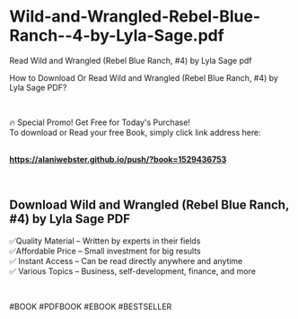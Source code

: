 # Wild-and-Wrangled-Rebel-Blue-Ranch--4-by-Lyla-Sage.pdf
Read Wild and Wrangled (Rebel Blue Ranch, #4) by Lyla Sage pdf
<p>How to Download Or Read Wild and Wrangled (Rebel Blue Ranch, #4) by Lyla Sage PDF?</p>
<p>&nbsp;</p>
<p>&#128293;  Special Promo! Get Free for Today's Purchase!<br />To download or Read your free Book, simply click link address here:&nbsp;<br />&nbsp;</p>
<p><a href="https://alaniwebster.github.io/push/?book=1529436753"><strong>https://alaniwebster.github.io/push/?book=1529436753</strong></a></p>
<p>&nbsp;</p>
<h2>Download Wild and Wrangled (Rebel Blue Ranch, #4) by Lyla Sage PDF</h2>
<p>&#x2705;Quality Material &ndash; Written by experts in their fields<br />&#x2705;Affordable Price &ndash; Small investment for big results<br />&#x2705; Instant Access &ndash; Can be read directly anywhere and anytime<br />&#x2705; Various Topics &ndash; Business, self-development, finance, and more</p>
<p>&nbsp;</p>
<p>#BOOK #PDFBOOK #EBOOK #BESTSELLER</p>
